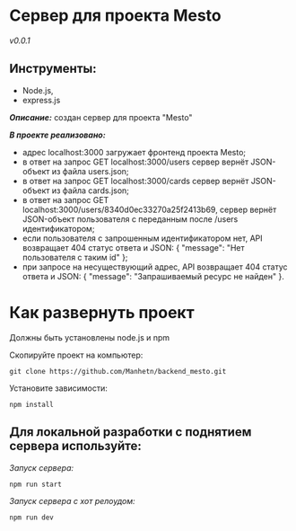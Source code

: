 # Сервер для проекта Mesto

_v0.0.1_

## Инструменты: 
- Node.js, 
- express.js

**_Описание:_** создан сервер для проекта "Mesto"

**_В проекте реализовано:_**
- адрес localhost:3000 загружает фронтенд проекта Mesto;
- в ответ на запрос GET localhost:3000/users сервер вернёт JSON-объект из файла users.json;
- в ответ на запрос GET localhost:3000/cards сервер вернёт JSON-объект из файла cards.json;
- в ответ на запрос GET localhost:3000/users/8340d0ec33270a25f2413b69, сервер вернёт  JSON-объект пользователя с переданным после /users идентификатором;
- если пользователя с запрошенным идентификатором нет, API возвращает 404 статус ответа и JSON: { "message": "Нет пользователя с таким id" };
- при запросе на несуществующий адрес, API возвращает 404 статус ответа и JSON: { "message": "Запрашиваемый ресурс не найден" }.

# Как развернуть проект

Должны быть установлены node.js и npm

Скопируйте проект на компьютер:

```
git clone https://github.com/Manhetn/backend_mesto.git
```

Установите зависимости:

```
npm install
```

## Для локальной разработки с поднятием сервера используйте:

_Запуск сервера:_ 
```
npm run start 
```
_Запуск сервера с хот релоудом:_ 
```
npm run dev
```


